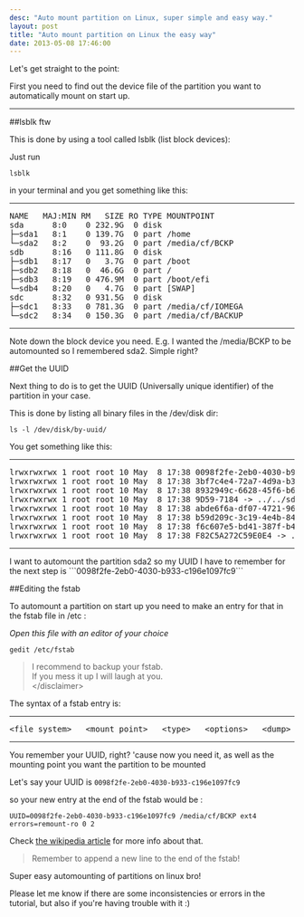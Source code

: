 ```yaml
---
desc: "Auto mount partition on Linux, super simple and easy way."
layout: post
title: "Auto mount partition on Linux the easy way"
date: 2013-05-08 17:46:00
---
```



Let's get straight to the point:

First you need to find out the device file of the partition you want to automatically mount on start up.

_____________

##lsblk ftw

This is done by using a tool called lsblk (list block devices):

Just run

```
lsblk
```
in your terminal and you get something like this:
<hr>
<pre>
NAME   MAJ:MIN RM   SIZE RO TYPE MOUNTPOINT
sda      8:0    0 232.9G  0 disk
├─sda1   8:1    0 139.7G  0 part /home
└─sda2   8:2    0  93.2G  0 part /media/cf/BCKP
sdb      8:16   0 111.8G  0 disk
├─sdb1   8:17   0   3.7G  0 part /boot
├─sdb2   8:18   0  46.6G  0 part /
├─sdb3   8:19   0 476.9M  0 part /boot/efi
└─sdb4   8:20   0   4.7G  0 part [SWAP]
sdc      8:32   0 931.5G  0 disk
├─sdc1   8:33   0 781.3G  0 part /media/cf/IOMEGA
└─sdc2   8:34   0 150.3G  0 part /media/cf/BACKUP
</pre>
<hr>
Note down the block device you need.
E.g. I wanted the /media/BCKP to be automounted so I remembered sda2. Simple right?


##Get the UUID

Next thing to do is to get the UUID (Universally unique identifier) of the partition in your case.

This is done by listing all binary files in the /dev/disk dir:

```
ls -l /dev/disk/by-uuid/
```

You get something like this:
<hr>
<pre>
lrwxrwxrwx 1 root root 10 May  8 17:38 0098f2fe-2eb0-4030-b933-c196e1097fc9 -> ../../sda2
lrwxrwxrwx 1 root root 10 May  8 17:38 3bf7c4e4-72a7-4d9a-b33a-1cd2941fff7f -> ../../sdb4
lrwxrwxrwx 1 root root 10 May  8 17:38 8932949c-6628-45f6-b6d2-9342ec07c7d6 -> ../../sdb2
lrwxrwxrwx 1 root root 10 May  8 17:38 9D59-7184 -> ../../sdb3
lrwxrwxrwx 1 root root 10 May  8 17:38 abde6f6a-df07-4721-96e0-9fab8494531d -> ../../sda1
lrwxrwxrwx 1 root root 10 May  8 17:38 b59d209c-3c19-4e4b-84ff-8eda7480cc89 -> ../../sdb1
lrwxrwxrwx 1 root root 10 May  8 17:38 f6c607e5-bd41-387f-b433-8d89cb7e084f -> ../../sdc2
lrwxrwxrwx 1 root root 10 May  8 17:38 F82C5A272C59E0E4 -> ../../sdc1
</pre>
<hr>
I want to automount the partition sda2 so my UUID I have to remember for the next step is ```0098f2fe-2eb0-4030-b933-c196e1097fc9```


##Editing the fstab

To automount a partition on start up you need to make an entry for that in the fstab file in /etc :

*Open this file with an editor of your choice*

```
gedit /etc/fstab
```

> I recommend to backup your fstab. <br> If you mess it up I will laugh at you. <br> &lt;/disclaimer&gt;

The syntax of a fstab entry is:
<hr>
<pre>&lt;file system&gt;   &lt;mount point&gt;   &lt;type&gt;   &lt;options&gt;   &lt;dump&gt;   &lt;pass&gt;</pre>
<hr>

You remember your UUID, right? 'cause now you need it, as well as the mounting point you want the partition to be mounted

Let's say your UUID is ```0098f2fe-2eb0-4030-b933-c196e1097fc9```

so your new entry at the end of the fstab would be :

```
UUID=0098f2fe-2eb0-4030-b933-c196e1097fc9 /media/cf/BCKP ext4 errors=remount-ro 0 2
```

Check [the wikipedia article](http://en.wikipedia.org/wiki/Fstab) for more info about that.

> Remember to append a new line to the end of the fstab!

Super easy automounting of partitions on linux bro!

Please let me know if there are some inconsistencies or errors in the tutorial, but also if you're having trouble with it :)
